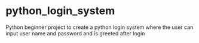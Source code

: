 # python_login_system
Python beginner project to create a python login system where the user can input user name and password and is greeted after login
